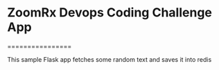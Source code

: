 # ZoomRx Devops Coding Challenge App
================

This sample Flask app fetches some random text and saves it into redis
